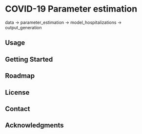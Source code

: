 # COVID-19 Parameter estimation

data -> parameter_estimation -> model_hospitalizations -> output_generation

## Usage

## Getting Started

## Roadmap

## License

## Contact

## Acknowledgments
